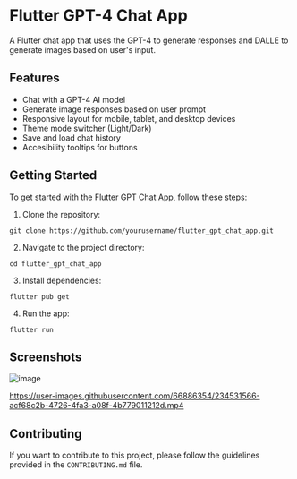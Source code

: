 # Flutter GPT-4 Chat App

A Flutter chat app that uses the GPT-4 to generate responses and DALLE to generate images based on user's input.

## Features

- Chat with a GPT-4 AI model
- Generate image responses based on user prompt
- Responsive layout for mobile, tablet, and desktop devices
- Theme mode switcher (Light/Dark)
- Save and load chat history
- Accesibility tooltips for buttons

## Getting Started

To get started with the Flutter GPT Chat App, follow these steps:

1. Clone the repository:

```
git clone https://github.com/yourusername/flutter_gpt_chat_app.git
```

2. Navigate to the project directory:

```
cd flutter_gpt_chat_app
```

3. Install dependencies:

```
flutter pub get
```

4. Run the app:

```
flutter run
```

## Screenshots

![image](https://user-images.githubusercontent.com/66886354/234530535-90ac1c95-2af8-4791-b76e-b1fea9474b63.png)  


https://user-images.githubusercontent.com/66886354/234531566-acf68c2b-4726-4fa3-a08f-4b779011212d.mp4




## Contributing

If you want to contribute to this project, please follow the guidelines provided in the `CONTRIBUTING.md` file.
